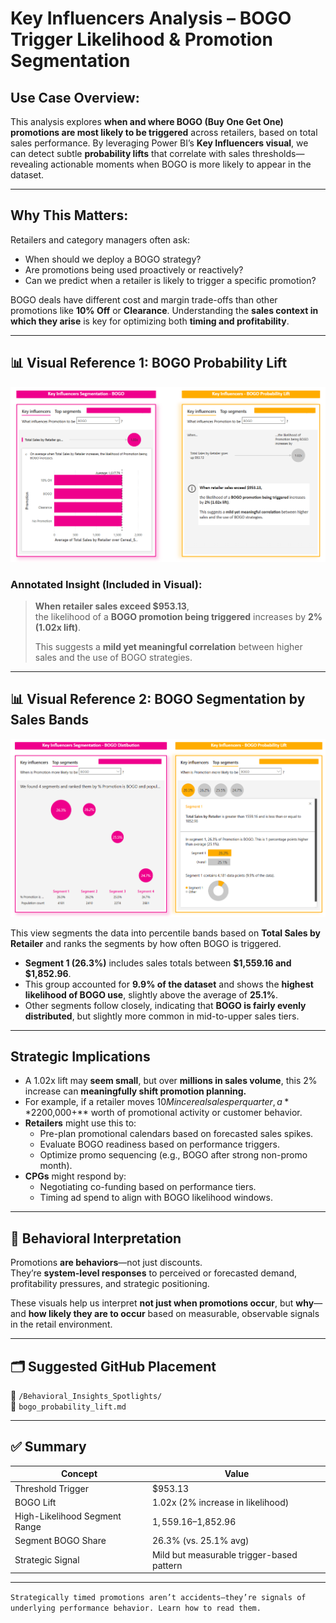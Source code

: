 # Key Influencers Analysis – BOGO Trigger Likelihood & Promotion Segmentation

## Use Case Overview:
This analysis explores **when and where BOGO (Buy One Get One) promotions are most likely to be triggered** across retailers, based on total sales performance. By leveraging Power BI’s **Key Influencers visual**, we can detect subtle **probability lifts** that correlate with sales thresholds—revealing actionable moments when BOGO is more likely to appear in the dataset.

---

## Why This Matters:
Retailers and category managers often ask:
- When should we deploy a BOGO strategy?
- Are promotions being used proactively or reactively?
- Can we predict when a retailer is likely to trigger a specific promotion?

BOGO deals have different cost and margin trade-offs than other promotions like **10% Off** or **Clearance**. Understanding the **sales context in which they arise** is key for optimizing both **timing and profitability**.

---

## 📊 Visual Reference 1: BOGO Probability Lift

![BOGO Lift](../Images/Key_Influencers_BOGO.png)

### Annotated Insight (Included in Visual):
> **When retailer sales exceed $953.13**,  
> the likelihood of a **BOGO promotion being triggered** increases by **2% (1.02x lift)**.  
>  
> This suggests a **mild yet meaningful correlation** between higher sales and the use of BOGO strategies.

---

## 📊 Visual Reference 2: BOGO Segmentation by Sales Bands

![Top Segments](../Images/Key_Influencers_BOGO_Top_Segments.png)

This view segments the data into percentile bands based on **Total Sales by Retailer** and ranks the segments by how often BOGO is triggered.

- **Segment 1 (26.3%)** includes sales totals between **$1,559.16 and $1,852.96**.
- This group accounted for **9.9% of the dataset** and shows the **highest likelihood of BOGO use**, slightly above the average of **25.1%**.
- Other segments follow closely, indicating that **BOGO is fairly evenly distributed**, but slightly more common in mid-to-upper sales tiers.

---

## Strategic Implications

- A 1.02x lift may **seem small**, but over **millions in sales volume**, this 2% increase can **meaningfully shift promotion planning.**
- For example, if a retailer moves $10M in cereal sales per quarter, a **2% higher BOGO likelihood** at the right threshold could affect **$200,000+** worth of promotional activity or customer behavior.
- **Retailers** might use this to:
  - Pre-plan promotional calendars based on forecasted sales spikes.
  - Evaluate BOGO readiness based on performance triggers.
  - Optimize promo sequencing (e.g., BOGO after strong non-promo month).
- **CPGs** might respond by:
  - Negotiating co-funding based on performance tiers.
  - Timing ad spend to align with BOGO likelihood windows.

---

## 🧠 Behavioral Interpretation

Promotions **are behaviors**—not just discounts.  
They’re **system-level responses** to perceived or forecasted demand, profitability pressures, and strategic positioning.

These visuals help us interpret **not just when promotions occur**, but **why**—and **how likely they are to occur** based on measurable, observable signals in the retail environment.

---

## 🗂 Suggested GitHub Placement
📁 `/Behavioral_Insights_Spotlights/`  
📄 `bogo_probability_lift.md`

---

## ✅ Summary

| Concept | Value |
|--------|-------|
| Threshold Trigger | $953.13 |
| BOGO Lift | 1.02x (2% increase in likelihood) |
| High-Likelihood Segment Range | $1,559.16–$1,852.96 |
| Segment BOGO Share | 26.3% (vs. 25.1% avg) |
| Strategic Signal | Mild but measurable trigger-based pattern |

---
```Strategically timed promotions aren’t accidents—they’re signals of underlying performance behavior. Learn how to read them.```
